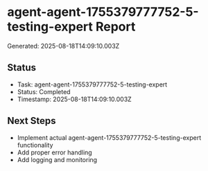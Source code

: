 # agent-agent-1755379777752-5-testing-expert Report

Generated: 2025-08-18T14:09:10.003Z

## Status
- Task: agent-agent-1755379777752-5-testing-expert
- Status: Completed
- Timestamp: 2025-08-18T14:09:10.003Z

## Next Steps
- Implement actual agent-agent-1755379777752-5-testing-expert functionality
- Add proper error handling
- Add logging and monitoring

